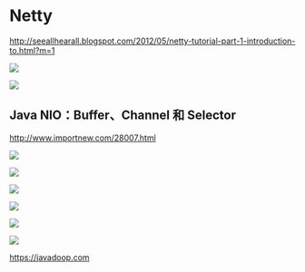 
# Netty

http://seeallhearall.blogspot.com/2012/05/netty-tutorial-part-1-introduction-to.html?m=1



![](http://1.bp.blogspot.com/-5FuFYkbda_4/T7WMNYLZZ6I/AAAAAAAAB7E/KFPYzusYwgw/s1600/SendingDate.png)


![](https://itimetraveler.github.io/gallery/java-common/nio-selector-model.png)

## Java NIO：Buffer、Channel 和 Selector

http://www.importnew.com/28007.html

![](https://javadoop.com/blogimages/nio/6.png)

![](https://javadoop.com/blogimages/nio/5.png)

![](https://javadoop.com/blogimages/nio/4.png)

![](https://javadoop.com/blogimages/nio/3.png)

![](https://javadoop.com/blogimages/nio/2.png)

![](https://javadoop.com/blogimages/nio/1.png)


https://javadoop.com






